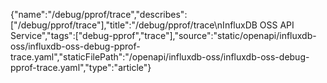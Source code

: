 {"name":"/debug/pprof/trace","describes":["/debug/pprof/trace"],"title":"/debug/pprof/trace\nInfluxDB OSS API Service","tags":["debug-pprof","trace"],"source":"static/openapi/influxdb-oss/influxdb-oss-debug-pprof-trace.yaml","staticFilePath":"/openapi/influxdb-oss/influxdb-oss-debug-pprof-trace.yaml","type":"article"}
